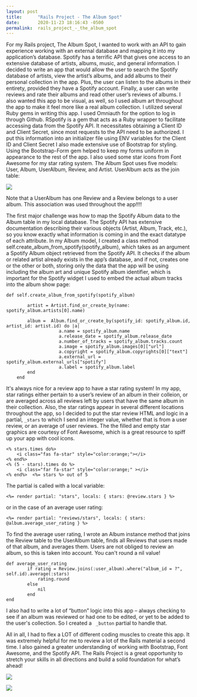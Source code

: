 ```yaml
---
layout: post
title:      "Rails Project - The Album Spot"
date:       2020-11-23 18:16:43 -0500
permalink:  rails_project_-_the_album_spot
---
```




For my Rails project, The Album Spot, I wanted to work with an API to gain experience working with an external database and mapping it into my application’s database.  Spotify has a terrific API that gives one access to an extensive database of artists, albums, music, and general information.  I decided to write an app that would allow the user to search the Spotify database of artists, view the artist’s albums, and add albums to their personal collection in the app.  Plus, the user can listen to the albums in their entirety, provided they have a Spotify account.  Finally, a user can write reviews and rate their albums and read other user’s reviews of albums.  I also wanted this app to be visual, as well, so I used album art throughout the app to make it feel more like a real album collection.
I utilized several Ruby gems in writing this app.  I used Omniauth for the option to log in through Github. RSpotify is a gem that acts as a Ruby wrapper to facilitate accessing data from the Spotify API.  It necessitates obtaining a Client ID and Client Secret, since most requests to the API need to be authorized.  I put this information into an initializer file using ENV variables for the Client ID and Client Secret
I also made extensive use of Bootstrap for styling.  Using the Bootstrap-Form gem helped to keep my forms uniform in appearance to the rest of the app.  I also used some star icons from Font Awesome for my star rating system.
The Album Spot uses five models:  User, Album, UserAlbum, Review, and Artist.  UserAlbum acts as the join table:

![](https://i.imgur.com/zGZSJCX.png?1)

Note that a UserAlbum has one Review and a Review belongs to a user album.  This association was used throughout the app!!!!

The first major challenge was how to map the Spotify Album data to the Album table in my local database.  The Spotify API has extensive documentation describing their various objects (Artist, Album, Track, etc.), so you know exactly what information is coming in and the exact datatype of each attribute.  In my Album model, I created a class method self.create_album_from_spotify(spotify_album), which takes as an argument a Spotify Album object retrieved from the Spotify API.  It checks if the album or related artist already exists in the app’s database, and if not, creates one or the other or both, storing only the data that the app will be using including the album art and unique Spotify album identifier, which is important for the Spotify widget I used to embed the actual album tracks into the album show page:

```
def self.create_album_from_spotify(spotify_album)
    
        artist = Artist.find_or_create_by(name: spotify_album.artists[0].name) 

        album =  Album.find_or_create_by(spotify_id: spotify_album.id, artist_id: artist.id) do |a|
                    a.name = spotify_album.name
                    a.release_date = spotify_album.release_date
                    a.number_of_tracks = spotify_album.tracks.count
                    a.image = spotify_album.images[0]["url"]
                    a.copyright = spotify_album.copyrights[0]["text"]
                    a.external_url = spotify_album.external_urls["spotify"]
                    a.label = spotify_album.label
        end
    end
```

It's always nice for a review app to have a star rating system!  In my app, star ratings either pertain to a user’s review of an album in their colleion, or are averaged across all reviews left by users that have the same album in their collection.  Also, the star ratings appear in several different locations throughout the app, so I decided to put the star review HTML and logic in a partial, `_stars` to which I send an integer value, whether that is from a user review, or an average of user reviews.  The  the filled and empty star graphics are courtesy of Font Awesome, which is a great resource to spiff up your app with cool icons.  

```
<% stars.times do%>
    <i class="fas fa-star" style="color:orange;"></i>
<% end%>
<% (5 - stars).times do %>
    <i class="far fa-star" style="color:orange;" ></i>
<% end%>  <%= stars %> out of 5
```

The partial is called with a local variable:

```
<%= render partial: "stars", locals: { stars: @review.stars } %>
```
or in the case of an average user rating:

```
<%= render partial: "reviews/stars", locals: { stars: @album.average_user_rating } %>
```

To find the average user rating, I wrote an Album instance method that joins the Review table to the UserAlbum table, finds all Reviews that users made of that album, and averages them.  Users are not obliged to review an album, so this is taken into account.  You can't round a nil value!

```
def average_user_rating
        if rating = Review.joins(:user_album).where("album_id = ?", self.id).average(:stars)
            rating.round
        else
            nil
        end   
end
```
I also had to write a lot of “button” logic into this app – always checking to see if an album was reviewed or had one to be edited, or yet to be added to the user's collection. So I created a ` _button` partial to handle that.

All in all, I had to flex a LOT of different coding muscles to create this app.  It was extremely helpful for me to review a lot of the Rails material a second time.  I also gained a greater understanding of working with Bootstrap, Font Awesome, and the Spotify API.  The Rails Project is a great opportunity to stretch your skills in all directions and build a solid foundation for what’s ahead!


![](https://i.imgur.com/T6qxRWA.png?1)

![](https://i.imgur.com/lTS8Aua.png?1)
